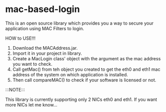 # mac-based-login
This is an open source library which provides you a way to secure your application using MAC Filters to login. 

HOW to USE!!!
1. Download the MACAddress.jar.
2. Import it in your project in library.
3. Create a MacLogin class' object with the argument as the mac address you want to check. 
4. Call getMac() from teh object you created to get the eth0 and eth1 mac address of the system on which application is installed. 
5. Then call compareMAC() to check if your software is licensed or not.

:::NOTE:::

This library is currently supporting only 2 NICs eth0 and eth1. If you want more NICs let me know...
